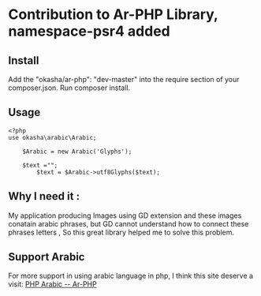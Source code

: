 # Contribution to Ar-PHP Library, namespace-psr4 added

## Install
Add the "okasha/ar-php": "dev-master" into the require section of your composer.json.
Run composer install.


## Usage

    <?php
	use okasha\arabic\Arabic;
	
		$Arabic = new Arabic('Glyphs'); 
		
		$text ="";
			$text = $Arabic->utf8Glyphs($text); 
		
		
		
## Why I need it :
 My application producing Images using GD extension and these images conatain arabic phrases, but GD cannot understand how to connect these phrases letters , So this great library helped me to solve this problem.
 
## Support Arabic 

For more support in using arabic language in php, I think this site deserve a visit:  [PHP Arabic -- Ar-PHP](http://www.ar-php.org/)
